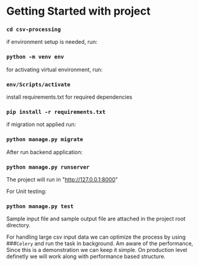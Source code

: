 # Getting Started with project

### `cd csv-processing`

if environment setup is needed, run:

### `python -m venv env`

for activating virtual environment, run:

### `env/Scripts/activate`

install requirements.txt for required dependencies

### `pip install -r requirements.txt`

if migration not applied run:

### `python manage.py migrate`

After run backend application:

### `python manage.py runserver`

The project will run in "http://127.0.0.1:8000"

For Unit testing:

### `python manage.py test`

Sample input file and sample output file are attached in the project root directory.

For handling large csv input data we can optimize the process by using ###`Celery` and run the task in background. Am aware of the performance, Since this is a demonstration we can keep it simple. On production level definetly we will work along with performance based structure.
